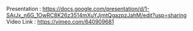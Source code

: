 Presentation : https://docs.google.com/presentation/d/1-SArJx_n6G_1OwRC8K26z3514mXuYJjmtQgazpzJahM/edit?usp=sharing
Video Link : https://vimeo.com/640909681
